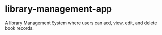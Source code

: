 # library-management-app
A library Management System where users can add, view, edit, and delete book records.
